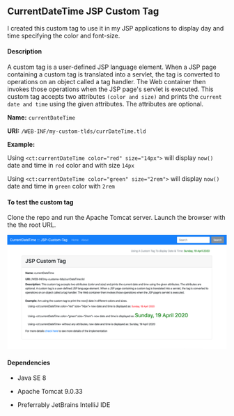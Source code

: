 ## CurrentDateTime JSP Custom Tag

I created this custom tag to use it in my JSP applications to display day and time specifying the color and font-size.

#### Description
A custom tag is a user-defined JSP language element. When a JSP page containing a custom tag is translated into a servlet, the tag is converted to operations on an object called a tag handler. The Web container then invokes those operations when the JSP page's servlet is executed. This custom tag accepts two attributes `(color and size)` and prints the `current date and time` using the given attributes. The attributes are optional. 

__Name:__ `currentDateTime`

**URI:** `/WEB-INF/my-custom-tlds/currDateTime.tld`

**Example:** 

Using `<ct:currentDateTime color="red" size="14px">` will display `now()` date and time in `red` color and with size `14px`

Using `<ct:currentDateTime color="green" size="2rem">` will display `now()` date and time in `green` color with `2rem`


#### To test the custom tag
Clone the repo and run the Apache Tomcat server. Launch the browser with the the root URL.

![current-date-time-custom-tag](./web/WEB-INF/images/jsp-custom-tag-landing-page.png)

#### Dependencies
- Java SE 8

- Apache Tomcat 9.0.33

- Preferrably JetBrains IntelliJ IDE



